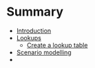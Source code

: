 # Summary

* [Introduction](README.md)
* [Lookups](lookups/readmemd.md)
   * [Create a lookup table](lookups/create_lookup.md)
 * [Scenario modelling](scenario_modelling/readme.md)
 * 

